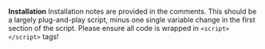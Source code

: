 **Installation**
Installation notes are provided in the comments. This should be a largely plug-and-play script, minus one single variable change in the first section of the script. Please ensure all code is wrapped in `<script></script>` tags!